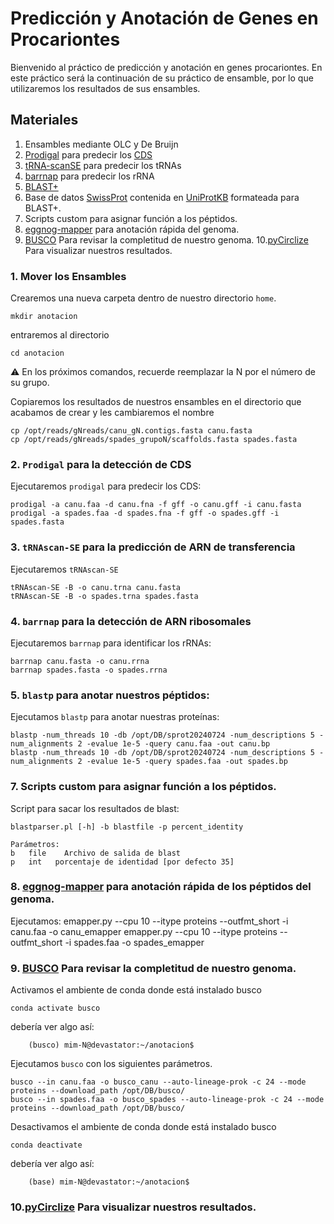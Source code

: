 # Predicción y Anotación de Genes en Procariontes

Bienvenido al práctico de predicción y anotación en genes procariontes. 
En este práctico será la continuación de su práctico de ensamble, 
por lo que utilizaremos los resultados de sus ensambles.

## Materiales

1. Ensambles mediante OLC y De Bruijn
2. [Prodigal](https://github.com/hyattpd/prodigal/wiki) para predecir los [CDS](https://www.uniprot.org/help/cds_protein_definition)
3. [tRNA-scanSE](https://www.ncbi.nlm.nih.gov/pmc/articles/PMC6768409/) para predecir los tRNAs
4. [barrnap](https://github.com/tseemann/barrnap) para predecir los rRNA
5. [BLAST+](https://www.ncbi.nlm.nih.gov/books/NBK279690/)
6. Base de datos [SwissProt](https://www.expasy.org/resources/uniprotkb-swiss-prot) contenida en [UniProtKB](https://www.uniprot.org/) formateada para BLAST+.
7. Scripts custom para asignar función a los péptidos.
8. [eggnog-mapper](https://github.com/eggnogdb/eggnog-mapper) para anotación rápida del genoma.
9. [BUSCO](https://busco.ezlab.org/busco_userguide.html) Para revisar la completitud de nuestro genoma.
10.[pyCirclize](https://github.com/moshi4/pyCirclize) Para visualizar nuestros resultados.
  
   
### 1. Mover los Ensambles

Crearemos una nueva carpeta dentro de nuestro directorio `home`.

    mkdir anotacion
    
entraremos al directorio

    cd anotacion

:warning: En los próximos comandos, recuerde reemplazar la N por el número de su grupo.


Copiaremos los resultados de nuestros ensambles en el directorio que acabamos de crear y les cambiaremos el nombre
    
    cp /opt/reads/gNreads/canu_gN.contigs.fasta canu.fasta
    cp /opt/reads/gNreads/spades_grupoN/scaffolds.fasta spades.fasta

### 2. `Prodigal` para la detección de CDS

Ejecutaremos `prodigal` para predecir los CDS:

    prodigal -a canu.faa -d canu.fna -f gff -o canu.gff -i canu.fasta
    prodigal -a spades.faa -d spades.fna -f gff -o spades.gff -i spades.fasta

### 3. `tRNAscan-SE` para la predicción de ARN de transferencia
  
Ejecutaremos `tRNAscan-SE`

    tRNAscan-SE -B -o canu.trna canu.fasta
    tRNAscan-SE -B -o spades.trna spades.fasta

### 4. `barrnap` para la detección de ARN ribosomales

Ejecutaremos `barrnap` para identificar los rRNAs:
  
    barrnap canu.fasta -o canu.rrna
    barrnap spades.fasta -o spades.rrna
### 5. `blastp` para anotar nuestros péptidos:

Ejecutamos `blastp` para anotar nuestras proteínas:

    blastp -num_threads 10 -db /opt/DB/sprot20240724 -num_descriptions 5 -num_alignments 2 -evalue 1e-5 -query canu.faa -out canu.bp
    blastp -num_threads 10 -db /opt/DB/sprot20240724 -num_descriptions 5 -num_alignments 2 -evalue 1e-5 -query spades.faa -out spades.bp
    
### 7. Scripts custom para asignar función a los péptidos.

Script para sacar los resultados de blast:

    blastparser.pl [-h] -b blastfile -p percent_identity  
    
    Parámetros:
    b	file	Archivo de salida de blast
    p	int   porcentaje de identidad [por defecto 35]


### 8. [eggnog-mapper](https://github.com/eggnogdb/eggnog-mapper) para anotación rápida de los péptidos del genoma.

Ejecutamos:
      emapper.py --cpu 10 --itype proteins --outfmt_short -i canu.faa -o canu_emapper
      emapper.py --cpu 10 --itype proteins --outfmt_short -i spades.faa -o spades_emapper

    
### 9. [BUSCO](https://busco.ezlab.org/busco_userguide.html) Para revisar la completitud de nuestro genoma.

Activamos el ambiente de conda donde está instalado busco

    conda activate busco

debería ver algo así: 
```console
    (busco) mim-N@devastator:~/anotacion$
```
Ejecutamos `busco` con los siguientes parámetros.

    busco --in canu.faa -o busco_canu --auto-lineage-prok -c 24 --mode proteins --download_path /opt/DB/busco/
    busco --in spades.faa -o busco_spades --auto-lineage-prok -c 24 --mode proteins --download_path /opt/DB/busco/

Desactivamos el ambiente de conda donde está instalado busco

    conda deactivate

debería ver algo así: 
```console
    (base) mim-N@devastator:~/anotacion$
```


### 10.[pyCirclize](https://github.com/moshi4/pyCirclize) Para visualizar nuestros resultados.

    
